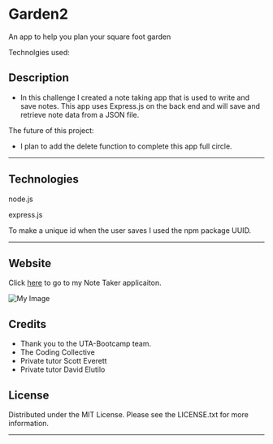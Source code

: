 # Garden2
An app to help you plan your square foot garden


Technolgies used:


## Description
- In this challenge I created a note taking app that is used to write and save notes. This app uses Express.js on the back end and will save and retrieve note data from a JSON file.

The future of this project:
- I plan to add the delete function to complete this app full circle.

---

## Technologies
node.js

express.js

To make a unique id when the user saves I used the npm package UUID. 

---
## Website 
Click [here](https://blksmk8483.github.io/Work-Day-Scheduler/) to go to my Note Taker applicaiton. 


![My Image](Assets/11-express-homework-demo-02.png)


## Credits
- Thank you to the UTA-Bootcamp team.
- The Coding Collective
- Private tutor Scott Everett
- Private tutor David Elutilo

## License

Distributed under the MIT License. Please see the LICENSE.txt for more information.

---

